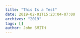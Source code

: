 ```yaml
---
title: "This Is a Test"
date: 2019-02-01T15:23:04-07:00
archives: "2019"
tags: []
author: John SMITH
---
```

